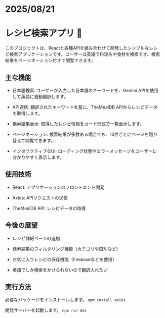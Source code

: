 # 2025/08/21
# レシピ検索アプリ 🍳
このプロジェクトは、Reactと各種APIを組み合わせて開発したシンプルなレシピ検索アプリケーションです。ユーザーは英語で料理名や食材を検索でき、検索結果をページネーション付きで閲覧できます。

## 主な機能
- 日本語検索: ユーザーが入力した日本語のキーワードを、Gemini APIを使用して英語に自動翻訳します。

- API連携: 翻訳されたキーワードを基に、TheMealDB APIからレシピデータを取得します。

- 検索結果表示: 取得したレシピ情報をカード形式で一覧表示します。

- ページネーション: 検索結果が多数ある場合でも、10件ごとにページを切り替えて閲覧できます。

- インタラクティブなUI: ローディング状態やエラーメッセージをユーザーに分かりやすく表示します。

## 使用技術
- React: アプリケーションのフロントエンド開発

- Axios: APIリクエストの送信

- TheMealDB API: レシピデータの取得

## 今後の展望
- レシピ詳細ページの追加

- 検索結果のフィルタリング機能（カテゴリや国別など）

- お気に入りレシピの保存機能（Firebaseなどを使用）

- 英語でしか検索をかけられないので翻訳入れたい
  
## 実行方法
必要なパッケージをインストールします。
```npm install axios```

開発サーバーを起動します。
```npm run dev```
